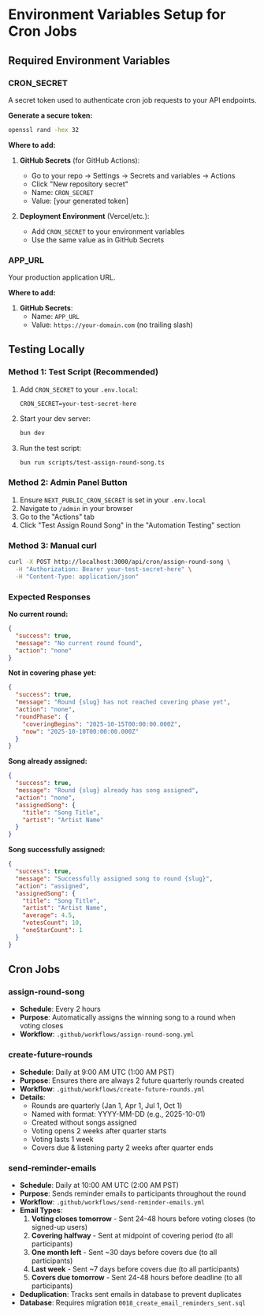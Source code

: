 # Environment Variables Setup for Cron Jobs

## Required Environment Variables

### CRON_SECRET
A secret token used to authenticate cron job requests to your API endpoints.

**Generate a secure token:**
```bash
openssl rand -hex 32
```

**Where to add:**
1. **GitHub Secrets** (for GitHub Actions):
   - Go to your repo → Settings → Secrets and variables → Actions
   - Click "New repository secret"
   - Name: `CRON_SECRET`
   - Value: [your generated token]

2. **Deployment Environment** (Vercel/etc.):
   - Add `CRON_SECRET` to your environment variables
   - Use the same value as in GitHub Secrets

### APP_URL
Your production application URL.

**Where to add:**
1. **GitHub Secrets**:
   - Name: `APP_URL`
   - Value: `https://your-domain.com` (no trailing slash)

## Testing Locally

### Method 1: Test Script (Recommended)

1. Add `CRON_SECRET` to your `.env.local`:
   ```
   CRON_SECRET=your-test-secret-here
   ```

2. Start your dev server:
   ```bash
   bun dev
   ```

3. Run the test script:
   ```bash
   bun run scripts/test-assign-round-song.ts
   ```

### Method 2: Admin Panel Button

1. Ensure `NEXT_PUBLIC_CRON_SECRET` is set in your `.env.local`
2. Navigate to `/admin` in your browser
3. Go to the "Actions" tab
4. Click "Test Assign Round Song" in the "Automation Testing" section

### Method 3: Manual curl

```bash
curl -X POST http://localhost:3000/api/cron/assign-round-song \
  -H "Authorization: Bearer your-test-secret-here" \
  -H "Content-Type: application/json"
```

### Expected Responses

**No current round:**
```json
{
  "success": true,
  "message": "No current round found",
  "action": "none"
}
```

**Not in covering phase yet:**
```json
{
  "success": true,
  "message": "Round {slug} has not reached covering phase yet",
  "action": "none",
  "roundPhase": {
    "coveringBegins": "2025-10-15T00:00:00.000Z",
    "now": "2025-10-10T00:00:00.000Z"
  }
}
```

**Song already assigned:**
```json
{
  "success": true,
  "message": "Round {slug} already has song assigned",
  "action": "none",
  "assignedSong": {
    "title": "Song Title",
    "artist": "Artist Name"
  }
}
```

**Song successfully assigned:**
```json
{
  "success": true,
  "message": "Successfully assigned song to round {slug}",
  "action": "assigned",
  "assignedSong": {
    "title": "Song Title",
    "artist": "Artist Name",
    "average": 4.5,
    "votesCount": 10,
    "oneStarCount": 1
  }
}
```

## Cron Jobs

### assign-round-song
- **Schedule**: Every 2 hours
- **Purpose**: Automatically assigns the winning song to a round when voting closes
- **Workflow**: `.github/workflows/assign-round-song.yml`

### create-future-rounds
- **Schedule**: Daily at 9:00 AM UTC (1:00 AM PST)
- **Purpose**: Ensures there are always 2 future quarterly rounds created
- **Workflow**: `.github/workflows/create-future-rounds.yml`
- **Details**: 
  - Rounds are quarterly (Jan 1, Apr 1, Jul 1, Oct 1)
  - Named with format: YYYY-MM-DD (e.g., 2025-10-01)
  - Created without songs assigned
  - Voting opens 2 weeks after quarter starts
  - Voting lasts 1 week
  - Covers due & listening party 2 weeks after quarter ends

### send-reminder-emails
- **Schedule**: Daily at 10:00 AM UTC (2:00 AM PST)
- **Purpose**: Sends reminder emails to participants throughout the round
- **Workflow**: `.github/workflows/send-reminder-emails.yml`
- **Email Types**:
  1. **Voting closes tomorrow** - Sent 24-48 hours before voting closes (to signed-up users)
  2. **Covering halfway** - Sent at midpoint of covering period (to all participants)
  3. **One month left** - Sent ~30 days before covers due (to all participants)
  4. **Last week** - Sent ~7 days before covers due (to all participants)
  5. **Covers due tomorrow** - Sent 24-48 hours before deadline (to all participants)
- **Deduplication**: Tracks sent emails in database to prevent duplicates
- **Database**: Requires migration `0018_create_email_reminders_sent.sql`
